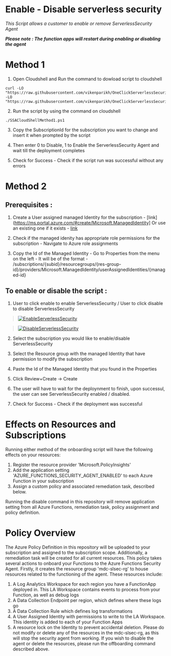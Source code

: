 # Enable - Disable serverless security
*This Script allows a customer to enable or remove ServerlessSecurity Agent*

***Please note : The function apps will restart during enabling or disabling the agent***

# Method 1

1) Open Cloudshell and Run the command to dowload script to cloudshell
```
curl -LO "https://raw.githubusercontent.com/vikenparikh/OneClickServerlessSecurity/policyForScript/SSACloudShellMethod1.ps1" -LO "https://raw.githubusercontent.com/vikenparikh/OneClickServerlessSecurity/policyForScript/Policy.json"
```

2) Run the script by using the command on cloudshell
```
./SSACloudShellMethod1.ps1
```

3) Copy the SubscriptionId for the subscription you want to change and insert it when prompted by the script

4) Then enter 0 to Disable, 1 to Enable the ServerlessSecurity Agent and wait till the deployment completes

5) Check for Success - Check if the script run was successful without any errors

# Method 2

## Prerequisites : 

1) Create a User assigned managed Identity for the subscription - [link](https://ms.portal.azure.com/#create/Microsoft.ManagedIdentity]
Or use an existing one if it exists - [link](https://ms.portal.azure.com/#view/HubsExtension/BrowseResource/resourceType/Microsoft.ManagedIdentity%2FuserAssignedIdentities)

2) Check if the managed idenity has appropriate role permissions for the subscription - Navigate to Azure role assignments

3) Copy the Id of the Managed Identity - Go to Properties from the menu on the left - 
It will be of the format - /subscriptions/{subid}/resourcegroups/{res-group-id}/providers/Microsoft.ManagedIdentity/userAssignedIdentities/{managed-id}

## To enable or disable the script :

1) User to click enable to enable ServerlessSecurity / User to click disable to disable ServerlessSecurity

>[![EnableServerlessSecurity](https://img.shields.io/static/v1?label=enable&message=ServerlessSecurity&color=green)](https://portal.azure.com/#create/Microsoft.Template/uri/https%3A%2F%2Fraw.githubusercontent.com%2Fvikenparikh%2FOneClickServerlessSecurity%2Fmain%2FenableTemplate.json)

>[![DisableServerlessSecurity](https://img.shields.io/static/v1?label=disable&message=ServerlessSecurity&color=red)](https://portal.azure.com/#create/Microsoft.Template/uri/https%3A%2F%2Fraw.githubusercontent.com%2Fvikenparikh%2FOneClickServerlessSecurity%2Fmain%2FdisableTemplate.json)

2) Select the subscription you would like to enable/disable ServerlessSecurity

3) Select the Resource group with the managed Identity that have permission to modify the subscription

4) Paste the Id of the Managed Identity that you found in the Properties

5) Click Review+Create -> Create

6) The user will have to wait for the deploynment to finish, upon successul,
the user can see ServerlessSecurity enabled / disabled.

7) Check for Success - Check if the deployment was successful 

# Effects on Resources and Subscriptions

Running either method of the onboarding script will have the following effects on your resources:
1) Register the resource provider 'Microsoft.PolicyInsights'
2) Add the application setting 'AZURE_FUNCTIONS_SECURITY_AGENT_ENABLED' to each Azure Function in your subscription
3) Assign a custom policy and associated remediation task, described below.

Running the disable command in this repository will remove application setting from all Azure Functions, remediation task, policy assignment and policy definition.

# Policy Overview
The Azure Policy Definition in this repository will be uploaded to your subscription and assigned to the subscription scope. Additionally, a remediation task will be created for all current resources. This policy takes several actions to onboard your Functions to the Azure Functions Security Agent.
Firstly, it creates the resource group 'mdc-slsec-rg' to house resources related to the functioning of the agent. These resources include:
1) A Log Analytics Workspace for each region you have a FunctionApp deployed in. This LA Workspace contains events to process from your Function, as well as debug logs
2) A Data Collection Endpoint per region, which defines where these logs go
3) A Data Collection Rule which defines log transformations
4) A User Assigned Identity with permissions to write to the LA Workspace. This identity is added to each of your Function Apps
5) A resource lock on the Identity to prevent accidental deletion.
Please do not modify or delete any of the resources in the mdc-slsec-rg, as this will stop the security agent from working. If you wish to disable the agent or delete the resources, please run the offboarding command described above.

